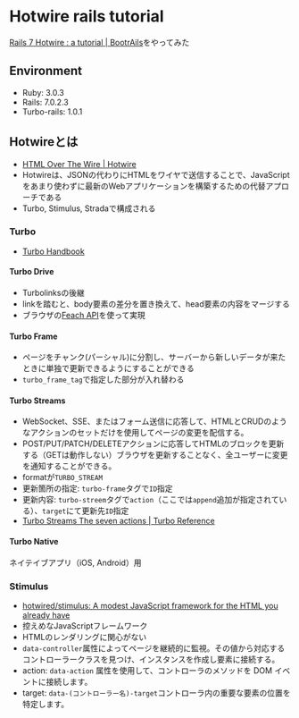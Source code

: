 # Hotwire rails tutorial

[Rails 7 Hotwire : a tutorial \| BootrAils](https://www.bootrails.com/blog/rails-7-hotwire-a-tutorial/)をやってみた

## Environment

- Ruby: 3.0.3
- Rails: 7.0.2.3
- Turbo-rails: 1.0.1

## Hotwireとは

- [HTML Over The Wire \| Hotwire](https://hotwired.dev/)
- Hotwireは、JSONの代わりにHTMLをワイヤで送信することで、JavaScriptをあまり使わずに最新のWebアプリケーションを構築するための代替アプローチである
- Turbo, Stimulus, Stradaで構成される

### Turbo

- [Turbo Handbook](https://turbo.hutwired.dev/handbook/drive)

#### Turbo Drive

- Turbolinksの後継
- linkを踏むと、body要素の差分を置き換えて、head要素の内容をマージする
- ブラウザの[Feach API](https://developer.mozilla.org/ja/docs/Web/API/Fetch_API/Using_Fetch)を使って実現

#### Turbo Frame

- ページをチャンク(パーシャル)に分割し、サーバーから新しいデータが来たときに単独で更新できるようにすることができる
- `turbo_frame_tag`で指定した部分が入れ替わる

#### Turbo Streams

- WebSocket、SSE、またはフォーム送信に応答して、HTMLとCRUDのようなアクションのセットだけを使用してページの変更を配信する。
- POST/PUT/PATCH/DELETEアクションに応答してHTMLのブロックを更新する（GETは動作しない）ブラウザを更新することなく、全ユーザーに変更を通知することができる。
- formatが`TURBO_STREAM`
- 更新箇所の指定: `turbo-frame`タグで`ID`指定
- 更新内容: `turbo-streem`タグで`action`（ここでは`append`追加が指定されている）、`target`にて更新先`ID`指定
- [Turbo Streams The seven actions | Turbo Reference](https://turbo.hotwired.dev/reference/streams#the-seven-actions)

#### Turbo Native

ネイテイブアプリ（iOS, Android）用

### Stimulus

- [hotwired/stimulus: A modest JavaScript framework for the HTML you already have](https://github.com/hotwired/stimulus)
- 控えめなJavaScriptフレームワーク
- HTMLのレンダリングに関心がない
- `data-controller`属性によってページを継続的に監視。その値から対応するコントローラークラスを見つけ、インスタンスを作成し要素に接続する。
- action: `data-action` 属性を使用して、コントローラのメソッドを DOM イベントに接続します。
- target: `data-(コントローラー名)-target`コントローラ内の重要な要素の位置を特定します。

